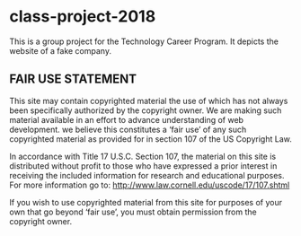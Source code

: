 # class-project-2018

This is a group project for the Technology Career Program. It depicts the website of a fake company.

## FAIR USE STATEMENT

This site may contain copyrighted material the use of which has not always been specifically authorized by the copyright owner. We are making such material available in an effort to advance understanding of web development. we believe this constitutes a ‘fair use’ of any such copyrighted material as provided for in section 107 of the US Copyright Law.

In accordance with Title 17 U.S.C. Section 107, the material on this site is distributed without profit to those who have expressed a prior interest in receiving the included information for research and educational purposes. For more information go to: http://www.law.cornell.edu/uscode/17/107.shtml

If you wish to use copyrighted material from this site for purposes of your own that go beyond ‘fair use’, you must obtain permission from the copyright owner.
